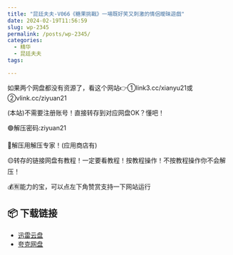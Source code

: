 ```yaml
---
title: "昆廷夫夫-V066《糖果挑戰》一場既好笑又刺激的情侶曖昧遊戲"
date: 2024-02-19T11:56:59
slug: wp-2345
permalink: /posts/wp-2345/
categories:
  - 精华
  - 昆廷夫夫
tags:

---
```


如果两个网盘都没有资源了，看这个网站👉①link3.cc/xianyu21或②vlink.cc/ziyuan21

(本站)不需要注册账号！直接转存到对应网盘OK？懂吧！

🟢解压密码:ziyuan21

🔵解压用解压专家！(应用商店有)

🟡转存的链接网盘有教程！一定要看教程！按教程操作！不按教程操作你不会解压！

💰🈶能力的宝，可以点左下角赞赏支持一下网站运行

## 📦 下载链接
- [迅雷云盘](https://blziyuan21.com/pay-download/2345?key=b1832e02e1&down_id=0)
- [夸克网盘](https://blziyuan21.com/pay-download/2345?key=b1832e02e1&down_id=1)

